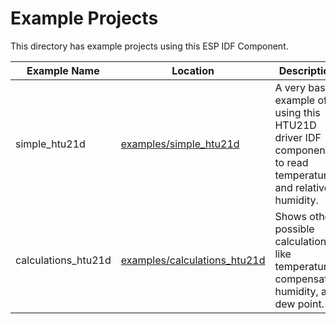 # Example Projects

This directory has example projects using this ESP IDF Component.

| Example Name  | Location                                           | Description                                                                                                |
|---------------|----------------------------------------------------|------------------------------------------------------------------------------------------------------------|
| simple_htu21d | [examples/simple_htu21d](/examples/simple_htu21d) | A very basic example of using this HTU21D driver IDF component, to read temperature and relative humidity. |
| calculations_htu21d | [examples/calculations_htu21d](/examples/calculations_htu21d) | Shows other possible calculations like temperature compensated humidity, and dew point. |
